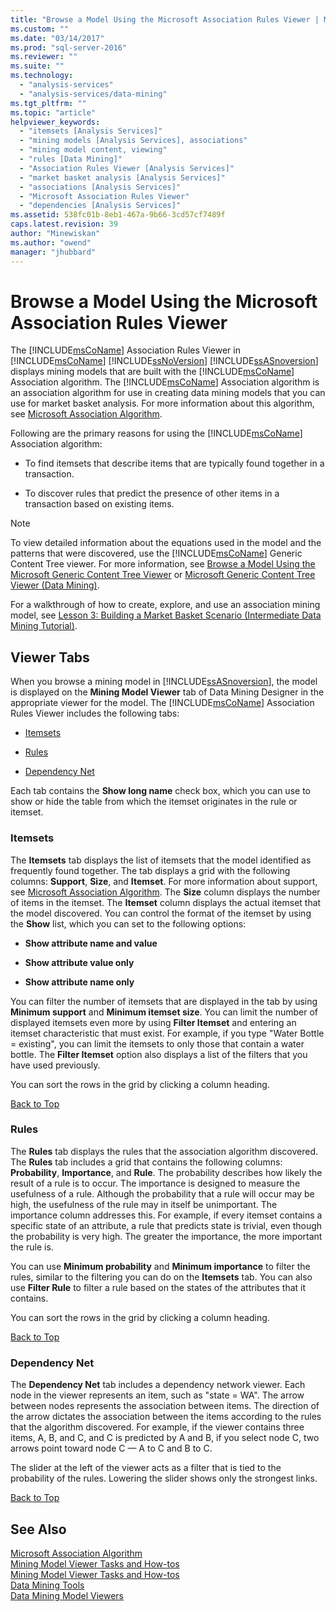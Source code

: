 ```yaml
---
title: "Browse a Model Using the Microsoft Association Rules Viewer | Microsoft Docs"
ms.custom: ""
ms.date: "03/14/2017"
ms.prod: "sql-server-2016"
ms.reviewer: ""
ms.suite: ""
ms.technology: 
  - "analysis-services"
  - "analysis-services/data-mining"
ms.tgt_pltfrm: ""
ms.topic: "article"
helpviewer_keywords: 
  - "itemsets [Analysis Services]"
  - "mining models [Analysis Services], associations"
  - "mining model content, viewing"
  - "rules [Data Mining]"
  - "Association Rules Viewer [Analysis Services]"
  - "market basket analysis [Analysis Services]"
  - "associations [Analysis Services]"
  - "Microsoft Association Rules Viewer"
  - "dependencies [Analysis Services]"
ms.assetid: 538fc01b-8eb1-467a-9b66-3cd57cf7489f
caps.latest.revision: 39
author: "Minewiskan"
ms.author: "owend"
manager: "jhubbard"
---
```

# Browse a Model Using the Microsoft Association Rules Viewer
  The [!INCLUDE[msCoName](../../includes/msconame-md.md)] Association Rules Viewer in [!INCLUDE[msCoName](../../includes/msconame-md.md)] [!INCLUDE[ssNoVersion](../../includes/ssnoversion-md.md)] [!INCLUDE[ssASnoversion](../../includes/ssasnoversion-md.md)] displays mining models that are built with the [!INCLUDE[msCoName](../../includes/msconame-md.md)] Association algorithm. The [!INCLUDE[msCoName](../../includes/msconame-md.md)] Association algorithm is an association algorithm for use in creating data mining models that you can use for market basket analysis. For more information about this algorithm, see [Microsoft Association Algorithm](../../analysis-services/data-mining/microsoft-association-algorithm.md).  
  
 Following are the primary reasons for using the [!INCLUDE[msCoName](../../includes/msconame-md.md)] Association algorithm:  
  
-   To find itemsets that describe items that are typically found together in a transaction.  
  
-   To discover rules that predict the presence of other items in a transaction based on existing items.  
  
> [!NOTE]  
>  To view detailed information about the equations used in the model and the patterns that were discovered, use the [!INCLUDE[msCoName](../../includes/msconame-md.md)] Generic Content Tree viewer. For more information, see [Browse a Model Using the Microsoft Generic Content Tree Viewer](../../analysis-services/data-mining/browse-a-model-using-the-microsoft-generic-content-tree-viewer.md) or [Microsoft Generic Content Tree Viewer &#40;Data Mining&#41;](http://msdn.microsoft.com/library/751b4393-f6fd-48c1-bcef-bdca589ce34c).  
  
 For a walkthrough of how to create, explore, and use an association mining model, see [Lesson 3: Building a Market Basket Scenario &#40;Intermediate Data Mining Tutorial&#41;](http://msdn.microsoft.com/library/651eef38-772e-4d97-af51-075b1b27fc5a).  
  
##  <a name="BKMK_ViewerTabs"></a> Viewer Tabs  
 When you browse a mining model in [!INCLUDE[ssASnoversion](../../includes/ssasnoversion-md.md)], the model is displayed on the **Mining Model Viewer** tab of Data Mining Designer in the appropriate viewer for the model. The [!INCLUDE[msCoName](../../includes/msconame-md.md)] Association Rules Viewer includes the following tabs:  
  
-   [Itemsets](#BKMK_Itemsets)  
  
-   [Rules](#BKMK_Rules)  
  
-   [Dependency Net](#BKMK_Dependency)  
  
 Each tab contains the **Show long name** check box, which you can use to show or hide the table from which the itemset originates in the rule or itemset.  
  
###  <a name="BKMK_Itemsets"></a> Itemsets  
 The **Itemsets** tab displays the list of itemsets that the model identified as frequently found together. The tab displays a grid with the following columns: **Support**, **Size**, and **Itemset**. For more information about support, see [Microsoft Association Algorithm](../../analysis-services/data-mining/microsoft-association-algorithm.md). The **Size** column displays the number of items in the itemset. The **Itemset** column displays the actual itemset that the model discovered. You can control the format of the itemset by using the **Show** list, which you can set to the following options:  
  
-   **Show attribute name and value**  
  
-   **Show attribute value only**  
  
-   **Show attribute name only**  
  
 You can filter the number of itemsets that are displayed in the tab by using **Minimum support** and **Minimum itemset size**. You can limit the number of displayed itemsets even more by using **Filter Itemset** and entering an itemset characteristic that must exist. For example, if you type "Water Bottle = existing", you can limit the itemsets to only those that contain a water bottle. The **Filter Itemset** option also displays a list of the filters that you have used previously.  
  
 You can sort the rows in the grid by clicking a column heading.  
  
 [Back to Top](#BKMK_ViewerTabs)  
  
###  <a name="BKMK_Rules"></a> Rules  
 The **Rules** tab displays the rules that the association algorithm discovered. The **Rules** tab includes a grid that contains the following columns: **Probability**, **Importance**, and **Rule**. The probability describes how likely the result of a rule is to occur. The importance is designed to measure the usefulness of a rule. Although the probability that a rule will occur may be high, the usefulness of the rule may in itself be unimportant. The importance column addresses this. For example, if every itemset contains a specific state of an attribute, a rule that predicts state is trivial, even though the probability is very high. The greater the importance, the more important the rule is.  
  
 You can use **Minimum probability** and **Minimum importance** to filter the rules, similar to the filtering you can do on the **Itemsets** tab. You can also use **Filter Rule** to filter a rule based on the states of the attributes that it contains.  
  
 You can sort the rows in the grid by clicking a column heading.  
  
 [Back to Top](#BKMK_ViewerTabs)  
  
###  <a name="BKMK_Dependency"></a> Dependency Net  
 The **Dependency Net** tab includes a dependency network viewer. Each node in the viewer represents an item, such as "state = WA". The arrow between nodes represents the association between items. The direction of the arrow dictates the association between the items according to the rules that the algorithm discovered. For example, if the viewer contains three items, A, B, and C, and C is predicted by A and B, if you select node C, two arrows point toward node C — A to C and B to C.  
  
 The slider at the left of the viewer acts as a filter that is tied to the probability of the rules. Lowering the slider shows only the strongest links.  
  
 [Back to Top](#BKMK_ViewerTabs)  
  
## See Also  
 [Microsoft Association Algorithm](../../analysis-services/data-mining/microsoft-association-algorithm.md)   
 [Mining Model Viewer Tasks and How-tos](../../analysis-services/data-mining/mining-model-viewer-tasks-and-how-tos.md)   
 [Mining Model Viewer Tasks and How-tos](../../analysis-services/data-mining/mining-model-viewer-tasks-and-how-tos.md)   
 [Data Mining Tools](../../analysis-services/data-mining/data-mining-tools.md)   
 [Data Mining Model Viewers](../../analysis-services/data-mining/data-mining-model-viewers.md)  
  
  